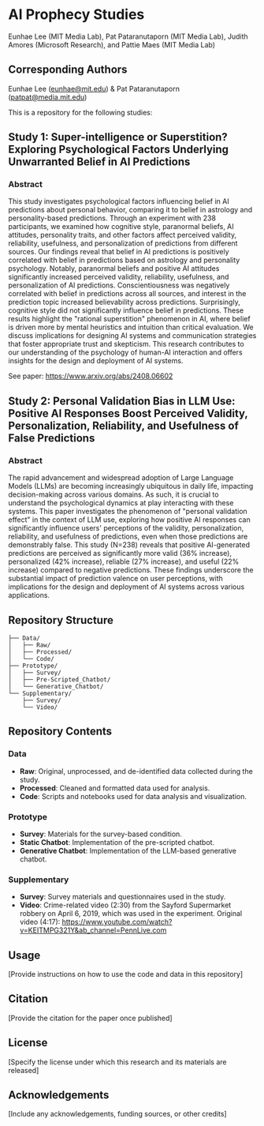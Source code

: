 # AI Prophecy Studies
Eunhae Lee (MIT Media Lab), Pat Pataranutaporn (MIT Media Lab), Judith Amores (Microsoft Research), and Pattie Maes (MIT Media Lab)

## Corresponding Authors
Eunhae Lee (eunhae@mit.edu) & Pat Pataranutaporn (patpat@media.mit.edu)

This is a repository for the following studies:

## Study 1: Super-intelligence or Superstition? Exploring Psychological Factors Underlying Unwarranted Belief in AI Predictions
### Abstract

This study investigates psychological factors influencing belief in AI predictions about personal behavior, comparing it to belief in astrology and personality-based predictions. Through an experiment with 238 participants, we examined how cognitive style, paranormal beliefs, AI attitudes, personality traits, and other factors affect perceived validity, reliability, usefulness, and personalization of predictions from different sources. Our findings reveal that belief in AI predictions is positively correlated with belief in predictions based on astrology and personality psychology. Notably, paranormal beliefs and positive AI attitudes significantly increased perceived validity, reliability, usefulness, and personalization of AI predictions. Conscientiousness was negatively correlated with belief in predictions across all sources, and interest in the prediction topic increased believability across predictions. Surprisingly, cognitive style did not significantly influence belief in predictions. These results highlight the "rational superstition" phenomenon in AI, where belief is driven more by mental heuristics and intuition than critical evaluation. We discuss implications for designing AI systems and communication strategies that foster appropriate trust and skepticism. This research contributes to our understanding of the psychology of human-AI interaction and offers insights for the design and deployment of AI systems.

See paper: https://www.arxiv.org/abs/2408.06602

## Study 2: Personal Validation Bias in LLM Use: Positive AI Responses Boost Perceived Validity, Personalization, Reliability, and Usefulness of False Predictions
### Abstract
The rapid advancement and widespread adoption of Large Language Models (LLMs) are becoming increasingly ubiquitous in daily life, impacting decision-making across various domains. As such, it is crucial to understand the psychological dynamics at play interacting with these systems. This paper investigates the phenomenon of "personal validation effect" in the context of LLM use, exploring how positive AI responses can significantly influence users' perceptions of the validity, personalization, reliability, and usefulness of predictions, even when those predictions are demonstrably false. This study (N=238) reveals that positive AI-generated predictions are perceived as significantly more valid (36\% increase), personalized (42\% increase), reliable (27\% increase), and useful (22\% increase) compared to negative predictions. These findings underscore the substantial impact of prediction valence on user perceptions, with implications for the design and deployment of AI systems across various applications.


## Repository Structure

```
├── Data/
│   ├── Raw/
│   ├── Processed/
│   └── Code/
├── Prototype/
│   ├── Survey/
│   ├── Pre-Scripted_Chatbot/
│   └── Generative_Chatbot/
└── Supplementary/
    ├── Survey/
    └── Video/
```


## Repository Contents

### Data

- **Raw**: Original, unprocessed, and de-identified data collected during the study.
- **Processed**: Cleaned and formatted data used for analysis.
- **Code**: Scripts and notebooks used for data analysis and visualization.

### Prototype

- **Survey**: Materials for the survey-based condition.
- **Static Chatbot**: Implementation of the pre-scripted chatbot.
- **Generative Chatbot**: Implementation of the LLM-based generative chatbot.

### Supplementary
- **Survey**: Survey materials and questionnaires used in the study.
- **Video**: Crime-related video (2:30) from the Sayford Supermarket robbery on April 6, 2019, which was used in the experiment. Original video (4:17): https://www.youtube.com/watch?v=KEITMPG321Y&ab_channel=PennLive.com 

## Usage

[Provide instructions on how to use the code and data in this repository]

## Citation

[Provide the citation for the paper once published]

## License

[Specify the license under which this research and its materials are released]

## Acknowledgements

[Include any acknowledgements, funding sources, or other credits]
